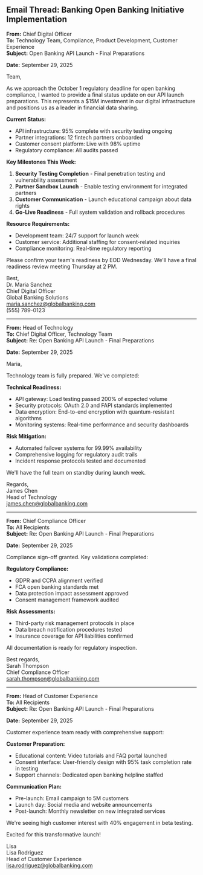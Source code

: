 ## Email Thread: Banking Open Banking Initiative Implementation

**From:** Chief Digital Officer  
**To:** Technology Team, Compliance, Product Development, Customer Experience  
**Subject:** Open Banking API Launch - Final Preparations  

**Date:** September 29, 2025  

Team,

As we approach the October 1 regulatory deadline for open banking compliance, I wanted to provide a final status update on our API launch preparations. This represents a $15M investment in our digital infrastructure and positions us as a leader in financial data sharing.

**Current Status:**  
- API infrastructure: 95% complete with security testing ongoing  
- Partner integrations: 12 fintech partners onboarded  
- Customer consent platform: Live with 98% uptime  
- Regulatory compliance: All audits passed  

**Key Milestones This Week:**  
1. **Security Testing Completion** - Final penetration testing and vulnerability assessment  
2. **Partner Sandbox Launch** - Enable testing environment for integrated partners  
3. **Customer Communication** - Launch educational campaign about data rights  
4. **Go-Live Readiness** - Full system validation and rollback procedures  

**Resource Requirements:**  
- Development team: 24/7 support for launch week  
- Customer service: Additional staffing for consent-related inquiries  
- Compliance monitoring: Real-time regulatory reporting  

Please confirm your team's readiness by EOD Wednesday. We'll have a final readiness review meeting Thursday at 2 PM.

Best,  
Dr. Maria Sanchez  
Chief Digital Officer  
Global Banking Solutions  
maria.sanchez@globalbanking.com  
(555) 789-0123  

---

**From:** Head of Technology  
**To:** Chief Digital Officer, Technology Team  
**Subject:** Re: Open Banking API Launch - Final Preparations  

**Date:** September 29, 2025  

Maria,

Technology team is fully prepared. We've completed:

**Technical Readiness:**  
- API gateway: Load testing passed 200% of expected volume  
- Security protocols: OAuth 2.0 and FAPI standards implemented  
- Data encryption: End-to-end encryption with quantum-resistant algorithms  
- Monitoring systems: Real-time performance and security dashboards  

**Risk Mitigation:**  
- Automated failover systems for 99.99% availability  
- Comprehensive logging for regulatory audit trails  
- Incident response protocols tested and documented  

We'll have the full team on standby during launch week.

Regards,  
James Chen  
Head of Technology  
james.chen@globalbanking.com  

---

**From:** Chief Compliance Officer  
**To:** All Recipients  
**Subject:** Re: Open Banking API Launch - Final Preparations  

**Date:** September 29, 2025  

Compliance sign-off granted. Key validations completed:

**Regulatory Compliance:**  
- GDPR and CCPA alignment verified  
- FCA open banking standards met  
- Data protection impact assessment approved  
- Consent management framework audited  

**Risk Assessments:**  
- Third-party risk management protocols in place  
- Data breach notification procedures tested  
- Insurance coverage for API liabilities confirmed  

All documentation is ready for regulatory inspection.

Best regards,  
Sarah Thompson  
Chief Compliance Officer  
sarah.thompson@globalbanking.com  

---

**From:** Head of Customer Experience  
**To:** All Recipients  
**Subject:** Re: Open Banking API Launch - Final Preparations  

**Date:** September 29, 2025  

Customer experience team ready with comprehensive support:

**Customer Preparation:**  
- Educational content: Video tutorials and FAQ portal launched  
- Consent interface: User-friendly design with 95% task completion rate in testing  
- Support channels: Dedicated open banking helpline staffed  

**Communication Plan:**  
- Pre-launch: Email campaign to 5M customers  
- Launch day: Social media and website announcements  
- Post-launch: Monthly newsletter on new integrated services  

We're seeing high customer interest with 40% engagement in beta testing.

Excited for this transformative launch!

Lisa  
Lisa Rodriguez  
Head of Customer Experience  
lisa.rodriguez@globalbanking.com